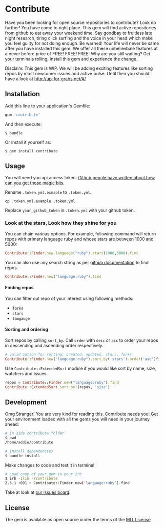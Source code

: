 # Contribute

Have you been looking for open source repositories to contribute? Look no further! You have come to right place. This gem will find active repositories from github to eat away your weekend time. Say goodbay to fruitless late night research, tiring click surfing and the voice in your head which make you feel guilty for not doing enough. Be warned! Your life will never be same after you have installed this gem. We offer all these unbelievbale features at a never before price of FREE! FREE! FREE!
Why are you still waiting? Get your terminals rolling, install this gem and experience the change.

Disclaim: This gem is WIP. We will be adding exciting features like sorting repos by most newcomer issues and active pulse. Until then you should have a look at http://up-for-grabs.net/#/

## Installation

Add this line to your application's Gemfile:

```ruby
gem 'contribute'
```

And then execute:

    $ bundle

Or install it yourself as:

    $ gem install contribute

## Usage

You will need you api access token. [Github people have written about how can you get those magic bits](https://github.com/blog/1509-personal-api-tokens).

Rename `.token.yml.exmaple` to `.token.yml`.
```
cp .token.yml.example .token.yml
```

Replace `your_github_token` in `.token.yml` with your github token.

### Look at the stars, Look how they shine for you

You can chain various options. For example, following command will return repos with primary language ruby and whose stars are between 1000 and 5000:

```Ruby
Contribute::Finder.new.language("ruby").stars(1000,5000).find
```

You can also use any search string as per [github documentation](https://help.github.com/articles/searching-code/) to find repos.

```Ruby
Contribute::Finder.new("language:ruby").find
```

#### Finding repos
You can filter out repo of your interest using following methods:
* `forks`
* `stars`
* `langauge`

#### Sorting and ordering
Sort repos by calling `sort_by`. Call `order` with `desc` or `asc` to order your repos in descending and ascending order respectively.
```Ruby
# valid option for sorting: created, updated, stars, forks
Contribute::Finder.new("language:ruby").sort_by('stars').order('asc')find
```
Use `Contribute::ExtendedSort` module if you would like sort by name, size, watchers and issues.
```Ruby
repos = Contribute::Finder.new("language:ruby").find
Contribute::ExtendedSort.sort_by!(repos, 'size')
```

## Development

Omg Stranger! You are very kind for reading this. Contribute needs you! Get your environment loaded with all the gems you will need in your journey ahead:

```sh
# In side contribute folder
$ pwd
/home/addie/contribute

# Install dependencies
$ bundle install
```

Make changes to code and test it in terminal:
```sh
# Load copy of your gem in your irb
$ irb -Ilib -rcontribute
2.3.1 :001 > Contribute::Finder.new('language:ruby').find
```

Take at look at [our issues board](https://github.com/NIT-dgp/contribute/issues).

## License

The gem is available as open source under the terms of the [MIT License](http://opensource.org/licenses/MIT).
